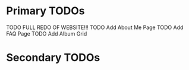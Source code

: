 # Primary TODOs
TODO FULL REDO OF WEBSITE!!!
TODO Add About Me Page
TODO Add FAQ Page
TODO Add Album Grid

# Secondary TODOs